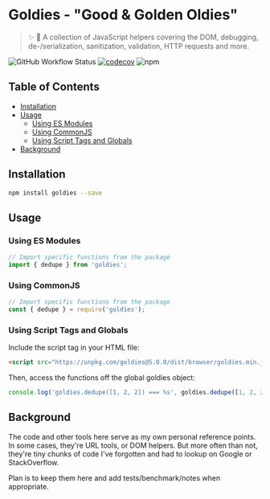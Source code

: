 # Goldies - "Good & Golden Oldies"

> ✨ 🔧 A collection of JavaScript helpers covering the DOM, debugging, de-/serialization, sanitization, validation, HTTP requests and more.

![GitHub Workflow Status](https://img.shields.io/github/actions/workflow/status/matthewhudson/goldies/main.yml)
[![codecov](https://codecov.io/github/matthewhudson/goldies/branch/main/graph/badge.svg?token=kVXZchiGn4)](https://codecov.io/github/matthewhudson/goldies)
![npm](https://img.shields.io/npm/v/goldies)

## Table of Contents

- [Installation](#installation)
- [Usage](#usage)
  - [Using ES Modules](#using-es-modules)
  - [Using CommonJS](#using-commonjs)
  - [Using Script Tags and Globals](#using-script-tags-and-globals)
- [Background](#background)

## Installation

```bash
npm install goldies --save
```

## Usage

### Using ES Modules

```js
// Import specific functions from the package
import { dedupe } from 'goldies';
```

### Using CommonJS

```js
// Import specific functions from the package
const { dedupe } = require('goldies');
```

### Using Script Tags and Globals

Include the script tag in your HTML file:

```html
<script src="https://unpkg.com/goldies@5.0.0/dist/browser/goldies.min.js"></script>
```

Then, access the functions off the global goldies object:

```js
console.log('goldies.dedupe([1, 2, 2]) === %s', goldies.dedupe([1, 2, 2]));
```

## Background

The code and other tools here serve as my own personal reference points. In some
cases, they're URL tools, or DOM helpers. But more often than not, they're tiny
chunks of code I've forgotten and had to lookup on Google or StackOverflow.

Plan is to keep them here and add tests/benchmark/notes when appropriate.
